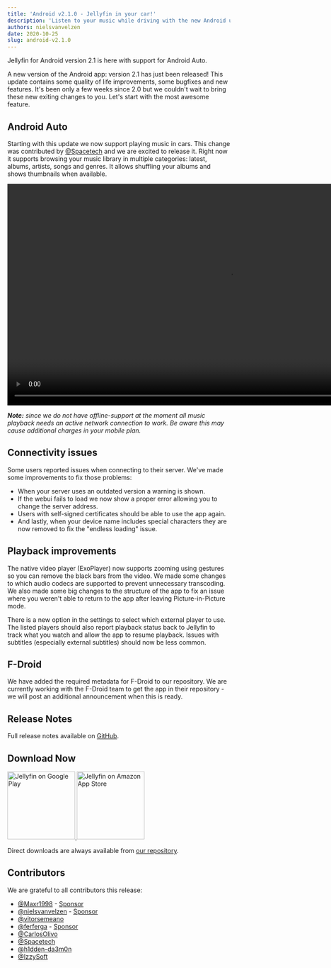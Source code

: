 ```yaml
---
title: 'Android v2.1.0 - Jellyfin in your car!'
description: 'Listen to your music while driving with the new Android update'
authors: nielsvanvelzen
date: 2020-10-25
slug: android-v2.1.0
---
```


Jellyfin for Android version 2.1 is here with support for Android Auto.

<!--truncate-->

A new version of the Android app: version 2.1 has just been released! This update contains some quality of life improvements, some bugfixes and new features.
It's been only a few weeks since 2.0 but we couldn't wait to bring these new exiting changes to you. Let's start with the most awesome feature.

## Android Auto

Starting with this update we now support playing music in cars. This change was contributed by [@Spacetech](https://github.com/Spacetech) and we are excited to release it. Right now it supports browsing your music library in multiple categories: latest, albums, artists, songs and genres. It allows shuffling your albums and shows thumbnails when available.

<video controls loop autoPlay muted playsInline className="inline justify" height="500">
 <source src={require("./android-auto.webm").default} type="video/webm" />
</video>

_**Note:** since we do not have offline-support at the moment all music playback needs an active network connection to work. Be aware this may cause additional charges in your mobile plan._

## Connectivity issues

Some users reported issues when connecting to their server. We've made some improvements to fix those problems:

- When your server uses an outdated version a warning is shown.
- If the webui fails to load we now show a proper error allowing you to change the server address.
- Users with self-signed certificates should be able to use the app again.
- And lastly, when your device name includes special characters they are now removed to fix the "endless loading" issue.

## Playback improvements

The native video player (ExoPlayer) now supports zooming using gestures so you can remove the black bars from the video. We made some changes to which audio codecs are supported to prevent unnecessary transcoding. We also made some big changes to the structure of the app to fix an issue where you weren't able to return to the app after leaving Picture-in-Picture mode.

There is a new option in the settings to select which external player to use. The listed players should also report playback status back to Jellyfin to track what you watch and allow the app to resume playback. Issues with subtitles (especially external subtitles) should now be less common.

## F-Droid

We have added the required metadata for F-Droid to our repository. We are currently working with the F-Droid team to get the app in their repository - we will post an additional announcement when this is ready.

## Release Notes

Full release notes available on [GitHub](https://github.com/jellyfin/jellyfin-android/releases/tag/v2.1.0).

## Download Now

<a className="margin-right--md" href="https://play.google.com/store/apps/details?id=org.jellyfin.mobile">
  <img width="153" alt="Jellyfin on Google Play" src="/images/store-icons/google-play.png" />
</a>

<a href="https://www.amazon.com/gp/product/B081RFTTQ9">
  <img width="153" alt="Jellyfin on Amazon App Store" src="/images/store-icons/amazon.png" />
</a>

Direct downloads are always available from [our repository](https://repo.jellyfin.org/releases/client/android/).

## Contributors

We are grateful to all contributors this release:

- [@Maxr1998](https://github.com/Maxr1998) - [Sponsor](https://github.com/sponsors/Maxr1998)
- [@nielsvanvelzen](https://github.com/nielsvanvelzen) - [Sponsor](https://github.com/sponsors/nielsvanvelzen)
- [@vitorsemeano](https://github.com/vitorsemeano)
- [@ferferga](https://github.com/ferferga) - [Sponsor](https://github.com/sponsors/ferferga)
- [@CarlosOlivo](https://github.com/CarlosOlivo)
- [@Spacetech](https://github.com/Spacetech)
- [@h1dden-da3m0n](https://github.com/h1dden-da3m0n)
- [@IzzySoft](https://github.com/IzzySoft)
